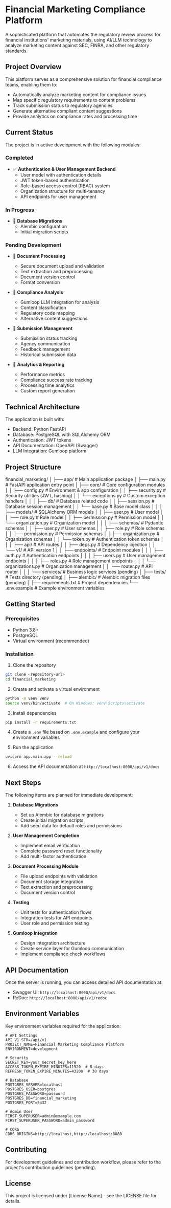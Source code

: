 # Financial Marketing Compliance Platform

A sophisticated platform that automates the regulatory review process for financial institutions' marketing materials, using AI/LLM technology to analyze marketing content against SEC, FINRA, and other regulatory standards.

## Project Overview

This platform serves as a comprehensive solution for financial compliance teams, enabling them to:

- Automatically analyze marketing content for compliance issues
- Map specific regulatory requirements to content problems
- Track submission status to regulatory agencies
- Generate alternative compliant content suggestions
- Provide analytics on compliance rates and processing time

## Current Status

The project is in active development with the following modules:

### Completed
- ✅ **Authentication & User Management Backend**
  - User model with authentication details
  - JWT token-based authentication
  - Role-based access control (RBAC) system
  - Organization structure for multi-tenancy
  - API endpoints for user management

### In Progress
- 🔄 **Database Migrations**
  - Alembic configuration
  - Initial migration scripts

### Pending Development
- 📝 **Document Processing**
  - Secure document upload and validation
  - Text extraction and preprocessing
  - Document version control
  - Format conversion

- 📝 **Compliance Analysis**
  - Gumloop LLM integration for analysis
  - Content classification
  - Regulatory code mapping
  - Alternative content suggestions

- 📝 **Submission Management**
  - Submission status tracking
  - Agency communication
  - Feedback management
  - Historical submission data

- 📝 **Analytics & Reporting**
  - Performance metrics
  - Compliance success rate tracking
  - Processing time analytics
  - Custom report generation

## Technical Architecture

The application is built with:

- Backend: Python FastAPI
- Database: PostgreSQL with SQLAlchemy ORM
- Authentication: JWT tokens
- API Documentation: OpenAPI (Swagger)
- LLM Integration: Gumloop platform

## Project Structure

financial_marketing/
│
├── app/                              # Main application package
│   ├── main.py                       # FastAPI application entry point
│   ├── core/                         # Core configuration modules
│   │   ├── config.py                 # Environment & app configuration
│   │   ├── security.py               # Security utilities (JWT, hashing)
│   │   └── exceptions.py             # Custom exception handlers
│   │
│   ├── db/                           # Database related code
│   │   ├── session.py                # Database session management
│   │   └── base.py                   # Base model class
│   │
│   ├── models/                       # SQLAlchemy ORM models
│   │   ├── user.py                   # User model
│   │   ├── role.py                   # Role model
│   │   ├── permission.py             # Permission model
│   │   └── organization.py           # Organization model
│   │
│   ├── schemas/                      # Pydantic schemas
│   │   ├── user.py                   # User schemas
│   │   ├── role.py                   # Role schemas
│   │   ├── permission.py             # Permission schemas
│   │   ├── organization.py           # Organization schemas
│   │   └── token.py                  # Authentication token schemas
│   │
│   ├── api/                          # API routes
│   │   ├── deps.py                   # Dependency injection
│   │   └── v1/                       # API version 1
│   │       ├── endpoints/            # Endpoint modules
│   │       │   ├── auth.py           # Authentication endpoints
│   │       │   ├── users.py          # User management endpoints
│   │       │   ├── roles.py          # Role management endpoints
│   │       │   └── organizations.py  # Organization management
│   │       └── router.py             # API router
│   │
│   └── services/                     # Business logic services (pending)
│
├── tests/                            # Tests directory (pending)
│
├── alembic/                          # Alembic migration files (pending)
│
├── requirements.txt                  # Project dependencies
└── .env.example                      # Example environment variables


## Getting Started

### Prerequisites

- Python 3.8+
- PostgreSQL
- Virtual environment (recommended)

### Installation

1. Clone the repository
```bash
git clone <repository-url>
cd financial_marketing
```

2. Create and activate a virtual environment
```bash
python -m venv venv
source venv/bin/activate  # On Windows: venv\Scripts\activate
```

3. Install dependencies
```bash
pip install -r requirements.txt
```

4. Create a `.env` file based on `.env.example` and configure your environment variables

5. Run the application
```bash
uvicorn app.main:app --reload
```

6. Access the API documentation at `http://localhost:8000/api/v1/docs`

## Next Steps

The following items are planned for immediate development:

1. **Database Migrations**
   - Set up Alembic for database migrations
   - Create initial migration scripts
   - Add seed data for default roles and permissions

2. **User Management Completion**
   - Implement email verification
   - Complete password reset functionality
   - Add multi-factor authentication

3. **Document Processing Module**
   - File upload endpoints with validation
   - Document storage integration
   - Text extraction and preprocessing
   - Document version control

4. **Testing**
   - Unit tests for authentication flows
   - Integration tests for API endpoints
   - User role and permission testing

5. **Gumloop Integration**
   - Design integration architecture
   - Create service layer for Gumloop communication
   - Implement compliance check workflows

## API Documentation

Once the server is running, you can access detailed API documentation at:

- Swagger UI: `http://localhost:8000/api/v1/docs`
- ReDoc: `http://localhost:8000/api/v1/redoc`

## Environment Variables

Key environment variables required for the application:

```
# API Settings
API_V1_STR=/api/v1
PROJECT_NAME=Financial Marketing Compliance Platform
ENVIRONMENT=development

# Security
SECRET_KEY=your_secret_key_here
ACCESS_TOKEN_EXPIRE_MINUTES=11520  # 8 days
REFRESH_TOKEN_EXPIRE_MINUTES=43200  # 30 days

# Database
POSTGRES_SERVER=localhost
POSTGRES_USER=postgres
POSTGRES_PASSWORD=password
POSTGRES_DB=financial_marketing
POSTGRES_PORT=5432

# Admin User
FIRST_SUPERUSER=admin@example.com
FIRST_SUPERUSER_PASSWORD=admin_password

# CORS
CORS_ORIGINS=http://localhost,http://localhost:8080
```

## Contributing

For development guidelines and contribution workflow, please refer to the project's contribution guidelines (pending).

## License

This project is licensed under [License Name] - see the LICENSE file for details.
